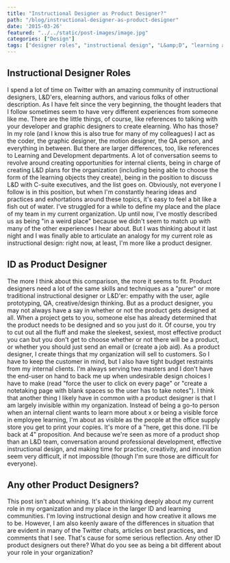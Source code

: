 ```yaml
---
title: "Instructional Designer as Product Designer?"
path: "/blog/instructional-designer-as-product-designer"
date: '2015-03-26'
featured: "../../static/post-images/image.jpg"
categories: ["Design"]
tags: ["designer roles", "instructional design", "L&amp;D", "learning and development", "product designer"]
---
```


## Instructional Designer Roles

I spend a lot of time on Twitter with an amazing community of instructional designers, L&D'ers, elearning authors, and various folks of other description. As I have felt since the very beginning, the thought leaders that I follow sometimes seem to have very different experiences from someone like me. There are the little things, of course, like references to talking with your developer and graphic designers to create elearning. Who has those? In my role (and I know this is also true for many of my colleagues) I act as the coder, the graphic designer, the motion designer, the QA person, and everything in between. But there are larger differences, too, like references to Learning and Development departments. A lot of conversation seems to revolve around creating opportunities for internal clients, being in charge of creating L&D plans for the organization (including being able to choose the form of the learning objects they create), being in the position to discuss L&D with C-suite executives, and the list goes on. Obviously, not everyone I follow is in this position, but when I'm constantly hearing ideas and practices and exhortations around these topics, it's easy to feel a bit like a fish out of water. I've struggled for a while to define my place and the place of my team in my current organization. Up until now, I've mostly described us as being "in a weird place" because we didn't seem to match up with many of the other experiences I hear about. But I was thinking about it last night and I was finally able to articulate an analogy for my current role as instructional design: right now, at least, I'm more like a product designer.

## ID as Product Designer

The more I think about this comparison, the more it seems to fit. Product designers need a lot of the same skills and techniques as a "purer" or more traditional instructional designer or L&D'er: empathy with the user, agile prototyping, QA, creative/design thinking. But as a product designer, you may not always have a say in whether or not the product gets designed at all. When a project gets to you, someone else has already determined that the product needs to be designed and so you just do it. Of course, you try to cut out all the fluff and make the sleekest, sexiest, most effective product you can but you don't get to choose whether or not there will be a product, or whether you should just send an email or (create a job aid). As a product designer, I create things that my organization will sell to customers. So I have to keep the customer in mind, but I also have tight budget restraints from my internal clients. I'm always serving two masters and I don't have the end-user on hand to back me up when undesirable design choices I have to make (read "force the user to click on every page" or "create a notetaking page with blank spaces so the user has to take notes"). I think that another thing I likely have in common with a product designer is that I am largely invisible within my organization. Instead of being a go-to person when an internal client wants to learn more about x or being a visible force in employee learning, I'm about as visible as the people at the office supply store you get to print your copies. It's more of a "here, get this done. I'll be back at 4" proposition. And because we're seen as more of a product shop than an L&D team, conversation around professional development, effective instructional design, and making time for practice, creativity, and innovation seem very difficult, if not impossible (though I'm sure those are difficult for everyone).

## Any other Product Designers?

This post isn't about whining. It's about thinking deeply about my current role in my organization and my place in the larger ID and learning communities. I'm loving instructional design and how creative it allows me to be. However, I am also keenly aware of the differences in situation that are evident in many of the Twitter chats, articles on best practices, and comments that I see. That's cause for some serious reflection. Any other ID product designers out there? What do you see as being a bit different about your role in your organization?
